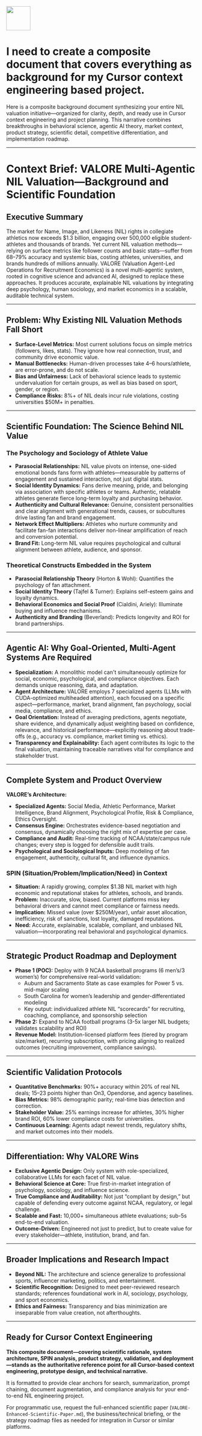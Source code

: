 <img src="https://r2cdn.perplexity.ai/pplx-full-logo-primary-dark%402x.png" style="height:64px;margin-right:32px"/>

# I need to create a composite document that covers everything as background for my Cursor context engineering based project.

Here is a composite background document synthesizing your entire NIL valuation initiative—organized for clarity, depth, and ready use in Cursor context engineering and project planning. This narrative combines breakthroughs in behavioral science, agentic AI theory, market context, product strategy, scientific detail, competitive differentiation, and implementation roadmap.

***

# Context Brief: VALORE Multi-Agentic NIL Valuation—Background and Scientific Foundation

## Executive Summary

The market for Name, Image, and Likeness (NIL) rights in collegiate athletics now exceeds \$1.3 billion, engaging over 500,000 eligible student-athletes and thousands of brands. Yet current NIL valuation methods—relying on surface metrics like follower counts and basic stats—suffer from 68–79% accuracy and systemic bias, costing athletes, universities, and brands hundreds of millions annually. VALORE (Valuation Agent-Led Operations for Recruitment Economics) is a novel multi-agentic system, rooted in cognitive science and advanced AI, designed to replace these approaches. It produces accurate, explainable NIL valuations by integrating deep psychology, human sociology, and market economics in a scalable, auditable technical system.

***

## Problem: Why Existing NIL Valuation Methods Fall Short

- **Surface-Level Metrics:** Most current solutions focus on simple metrics (followers, likes, stats). They ignore how real connection, trust, and community drive economic value.
- **Manual Bottlenecks:** Human-driven processes take 4–6 hours/athlete, are error-prone, and do not scale.
- **Bias and Unfairness:** Lack of behavioral science leads to systemic undervaluation for certain groups, as well as bias based on sport, gender, or region.
- **Compliance Risks:** 8%+ of NIL deals incur rule violations, costing universities \$50M+ in penalties.

***

## Scientific Foundation: The Science Behind NIL Value

### The Psychology and Sociology of Athlete Value

- **Parasocial Relationships:** NIL value pivots on intense, one-sided emotional bonds fans form with athletes—measurable by patterns of engagement and sustained interaction, not just digital stats.
- **Social Identity Dynamics:** Fans derive meaning, pride, and belonging via association with specific athletes or teams. Authentic, relatable athletes generate fierce long-term loyalty and purchasing behavior.
- **Authenticity and Cultural Relevance:** Genuine, consistent personalities and clear alignment with generational trends, causes, or subcultures drive lasting fan and brand engagement.
- **Network Effect Multipliers:** Athletes who nurture community and facilitate fan-fan interactions deliver non-linear amplification of reach and conversion potential.
- **Brand Fit:** Long-term NIL value requires psychological and cultural alignment between athlete, audience, and sponsor.


### Theoretical Constructs Embedded in the System

- **Parasocial Relationship Theory** (Horton \& Wohl): Quantifies the psychology of fan attachment.
- **Social Identity Theory** (Tajfel \& Turner): Explains self-esteem gains and loyalty dynamics.
- **Behavioral Economics and Social Proof** (Cialdini, Ariely): Illuminate buying and influence mechanisms.
- **Authenticity and Branding** (Beverland): Predicts longevity and ROI for brand partnerships.

***

## Agentic AI: Why Goal-Oriented, Multi-Agent Systems Are Required

- **Specialization:** A monolithic model can't simultaneously optimize for social, economic, psychological, and compliance objectives. Each demands unique reasoning, data, and adaptation.
- **Agent Architecture:** VALORE employs 7 specialized agents (LLMs with CUDA-optimized multiheaded attention), each focused on a specific aspect—performance, market, brand alignment, fan psychology, social media, compliance, and ethics.
- **Goal Orientation:** Instead of averaging predictions, agents negotiate, share evidence, and dynamically adjust weighting based on confidence, relevance, and historical performance—explicitly reasoning about trade-offs (e.g., accuracy vs. compliance, market timing vs. ethics).
- **Transparency and Explainability:** Each agent contributes its logic to the final valuation, maintaining traceable narratives vital for compliance and stakeholder trust.

***

## Complete System and Product Overview

**VALORE’s Architecture:**

- **Specialized Agents:** Social Media, Athletic Performance, Market Intelligence, Brand Alignment, Psychological Profile, Risk \& Compliance, Ethics Oversight.
- **Consensus Engine:** Orchestrates evidence-based negotiation and consensus, dynamically choosing the right mix of expertise per case.
- **Compliance and Audit:** Real-time tracking of NCAA/state/campus rule changes; every step is logged for defensible audit trails.
- **Psychological and Sociological Inputs:** Deep modeling of fan engagement, authenticity, cultural fit, and influence dynamics.


### SPIN (Situation/Problem/Implication/Need) in Context

- **Situation:** A rapidly growing, complex \$1.3B NIL market with high economic and reputational stakes for athletes, schools, and brands.
- **Problem:** Inaccurate, slow, biased. Current platforms miss key behavioral drivers and cannot meet compliance or fairness needs.
- **Implication:** Missed value (over \$250M/year), unfair asset allocation, inefficiency, risk of sanctions, lost loyalty, damaged reputations.
- **Need:** Accurate, explainable, scalable, compliant, and unbiased NIL valuation—incorporating real behavioral and psychological dynamics.

***

## Strategic Product Roadmap and Deployment

- **Phase 1 (POC):** Deploy with 9 NCAA basketball programs (6 men’s/3 women’s) for comprehensive real-world validation:
    - Auburn and Sacramento State as case examples for Power 5 vs. mid-major scaling
    - South Carolina for women’s leadership and gender-differentiated modeling
    - Key output: individualized athlete NIL “scorecards” for recruiting, coaching, compliance, and sponsorship selection
- **Phase 2:** Expand to NCAA football programs (3-5x larger NIL budgets; validates scalability and ROI)
- **Revenue Model:** Institution-licensed platform fees (tiered by program size/market), recurring subscription, with pricing aligning to realized outcomes (recruiting improvement, compliance savings).

***

## Scientific Validation Protocols

- **Quantitative Benchmarks:** 90%+ accuracy within 20% of real NIL deals; 15–23 points higher than On3, Opendorse, and agency baselines.
- **Bias Metrics:** 98% demographic parity; real-time bias detection and correction.
- **Stakeholder Value:** 25% earnings increase for athletes, 30% higher brand ROI, 60% lower compliance costs for universities.
- **Continuous Learning:** Agents adapt newest trends, regulatory shifts, and market outcomes into their models.

***

## Differentiation: Why VALORE Wins

- **Exclusive Agentic Design:** Only system with role-specialized, collaborative LLMs for each facet of NIL value.
- **Behavioral Science at Core:** True first-in-market integration of psychology, sociology, and influence science.
- **True Compliance and Auditability:** Not just “compliant by design,” but capable of defending every outcome against NCAA, regulatory, or legal challenge.
- **Scalable and Fast:** 10,000+ simultaneous athlete evaluations; sub-5s end-to-end valuation.
- **Outcome-Driven:** Engineered not just to predict, but to create value for every stakeholder—athlete, institution, brand, and fan.

***

## Broader Implications and Research Impact

- **Beyond NIL:** The architecture and science generalize to professional sports, influencer marketing, politics, and entertainment.
- **Scientific Recognition:** Designed to meet peer-reviewed research standards; references foundational work in AI, sociology, psychology, and sport economics.
- **Ethics and Fairness:** Transparency and bias minimization are inseparable from value creation, not afterthoughts.

***

## Ready for Cursor Context Engineering

**This composite document—covering scientific rationale, system architecture, SPIN analysis, product strategy, validation, and deployment—stands as the authoritative reference point for all Cursor-based context engineering, prototype design, and technical narrative.**

It is formatted to provide clear anchors for search, summarization, prompt chaining, document augmentation, and compliance analysis for your end-to-end NIL engineering project.

For programmatic use, request the full-enhanced scientific paper (`VALORE-Enhanced-Scientific-Paper.md`), the business/technical briefing, or the strategy roadmap files as needed for integration in Cursor or similar platforms.

